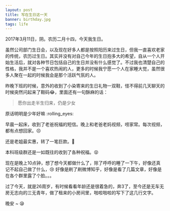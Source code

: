 ```yaml
---
layout: post
title: 写在生日这一天
banner: birthday.jpg
tags: life
---
```


2017年3月11日，阴。农历二月十四，今天我生日。

虽然公司部门生日会，以及现在好多人都是按照阳历来过生日，但我一直喜欢老家的传统，农历过生日。其实并没有对自己今年的生日抱多大的希望，自从一个人开始生活后，就对各种节日包括自己的生日并没有什么感觉了。不过我也清楚自己的性格，我并不是一个喜欢热闹的人，更多的时候我宁愿一个人在家睡大觉，虽然很多人聚在一起的时候我会是那个活跃气氛的人。

昨晚下班的时候，意外的收到了小染寄来的生日礼物一双鞋，怪不得前几天聊天的时候突然问起来了鞋码:joy:，里面还有一句酥麻的话：

> 愿你出走半生归来，仍是少女

原话明明是少年好嘛 :rolling_eyes:

早晨一起床，收到了老爸祝福的短信。晚上和老爸老妈视频，唠家常。每次视频，都有点想回家。:persevere:

还是老姐最实惠，转了一笔巨款。:see_no_evil:

本科班级群还是一如既往的收到了各种祝福。:stuck_out_tongue_closed_eyes:

现在是晚上10点钟，想了想今天都做什么了，除了呼呼的睡了一下午，好像还真记不起自己做了什么，:cry: 好像是刷了刷微博知乎，好像是看了几篇文章，好像是在各个群里露了个脸。。。

过了今天，就是26周岁，有时候看看年龄还是很着急的，奔3了，至今还是无车无房无志向的三无青年，做了租来的小房间里，啪啦啪啦的写下了这几行文字。

晚安 ~ :sleepy:






